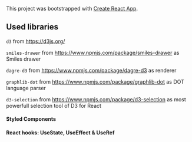 This project was bootstrapped with [Create React App](https://github.com/facebook/create-react-app).

## Used libraries

`d3` from https://d3js.org/

`smiles-drawer` from https://www.npmjs.com/package/smiles-drawer as Smiles drawer

`dagre-d3` from https://www.npmjs.com/package/dagre-d3 as renderer

`graphlib-dot` from https://www.npmjs.com/package/graphlib-dot as DOT language parser

`d3-selection` from https://www.npmjs.com/package/d3-selection as most powerfull selection tool of D3 for React

#### Styled Components
#### React hooks: UseState, UseEffect & UseRef



